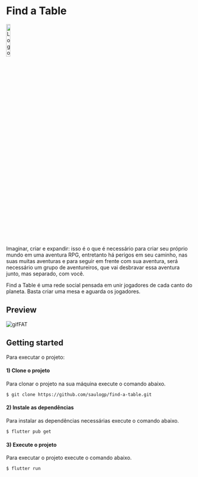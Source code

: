 # Find a Table

<img src="https://user-images.githubusercontent.com/38708863/84934325-8d057f80-b0ad-11ea-9d8d-438b99088656.png" width="15%" alt="LogoFaT"/>

Imaginar, criar e expandir: isso é o que é necessário para criar seu próprio mundo em uma aventura RPG, entretanto há perigos em seu caminho, nas suas muitas aventuras e para seguir em frente com sua aventura, será necessário um grupo de aventureiros, que vai desbravar essa aventura junto, mas separado, com você.

Find a Table é uma rede social pensada em unir jogadores de cada canto do planeta. Basta criar uma mesa e aguarda os jogadores.



## Preview 

![gifFAT](https://user-images.githubusercontent.com/38708863/84939088-2fc0fc80-b0b4-11ea-9dfc-0e7d71e5a452.gif)



## Getting started

Para executar o projeto:

#### 1) Clone o projeto

Para clonar o projeto na sua máquina execute o comando abaixo.

```
$ git clone https://github.com/saulogp/find-a-table.git
```

#### 2) Instale as dependências

Para instalar as dependências necessárias  execute o comando abaixo.

```
$ flutter pub get
```

#### 3) Execute o projeto

Para executar o projeto execute o comando abaixo.

```
$ flutter run
```
